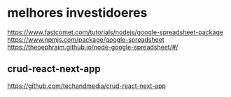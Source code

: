 # melhores investidoeres

https://www.fastcomet.com/tutorials/nodejs/google-spreadsheet-package
https://www.npmjs.com/package/google-spreadsheet
https://theoephraim.github.io/node-google-spreadsheet/#/

## crud-react-next-app

https://github.com/techandmedia/crud-react-next-app
